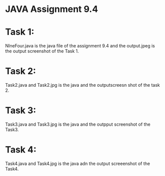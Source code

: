 # JAVA Assignment 9.4
# Task 1:
NIneFour.java is the java file of the assignment 9.4 and the output.jpeg is the output screenshot of the Task 1.

# Task 2:
Task2.java and Task2.jpg is the java and the outputscreesn shot of the task 2.

# Task 3:
Task3.java and Task3.jpg is the java and the outpput screenshot of the Task3.

# Task 4:
Task4.java and Task4.jpg is the java adn the output screeenshot of the Task4.